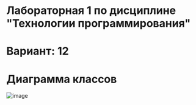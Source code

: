 # Лабораторная 1 по дисциплине "Технологии программирования"

# Вариант: 12

# Диаграмма классов

![image](https://github.com/linkroot1/PTLab1/assets/90197950/89b9bff4-a8fa-4723-b94a-330a7e5602f2)
